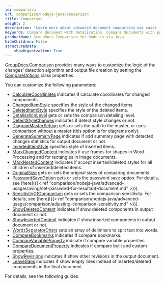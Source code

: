 ```yaml
---
id: comparison
url: comparison/nodejs-java/comparison
title: Comparison
weight: 2
description: "Learn more about advanced document comparison use cases - how to adjust comparison detalisation level, get changed elements coordinates, detect style detection and many more using GroupDocs.Comparison for Node.js via Java"
keywords: Compare document with detalisation, Compare documents with password
productName: GroupDocs.Comparison for Node.js via Java
hideChildren: False
structuredData:
    showOrganization: True
---
```

[GroupDocs.Comparison](https://products.groupdocs.com/comparison/nodejs-java) provides many ways to customize the logic of the changes' detection algorithm and output file creation by setting the [CompareOptions](https://reference.groupdocs.com/comparison/nodejs-java/groupdocs.comparison.options/compareoptions) class properties.   

You can customize the following parameters:

*   [CalculateCoordinates](https://reference.groupdocs.com/comparison/nodejs-java/com.groupdocs.comparison.options/compareoptions/#setCalculateCoordinates-boolean-) indicates if calculate coordinates for changed components.
*   [ChangedItemStyle](https://reference.groupdocs.com/comparison/nodejs-java/com.groupdocs.comparison.options/compareoptions/#setChangedItemStyle-com.groupdocs.comparison.options.style.StyleSettings-) specifies the style of the changed items.
*   [DeletedItemStyle](https://reference.groupdocs.com/comparison/nodejs-java/com.groupdocs.comparison.options/compareoptions/#setDeletedItemStyle-com.groupdocs.comparison.options.style.StyleSettings-) specifies the style of the deleted items.
*   [DetalisationLevel](https://reference.groupdocs.com/comparison/nodejs-java/com.groupdocs.comparison.options/compareoptions/#setDetalisationLevel-com.groupdocs.comparison.options.style.DetalisationLevel-) gets or sets the comparison detailing level.
*   [DetectStyleChanges](https://reference.groupdocs.com/comparison/nodejs-java/com.groupdocs.comparison.options/compareoptions/#setDetectStyleChanges-boolean-) indicates if  detect style changes or not.
*   [DiagramMasterSetting](https://reference.groupdocs.com/comparison/nodejs-java/com.groupdocs.comparison.options/compareoptions/#setDiagramMasterSetting-com.groupdocs.comparison.options.style.DiagramMasterSetting-) gets or sets the path to the master, or uses comparison without a master (this option is for diagrams only).
*   [GenerateSummaryPage](https://reference.groupdocs.com/comparison/nodejs-java/com.groupdocs.comparison.options/compareoptions/#setGenerateSummaryPage-boolean-) indicates if add summary page with detected changes statistics for output document or not.
*   [InsertedItemStyle](https://reference.groupdocs.com/comparison/nodejs-java/com.groupdocs.comparison.options/compareoptions/#setInsertedItemStyle-com.groupdocs.comparison.options.style.StyleSettings-) specifies style of inserted items.
*   [MarkChangedContent](https://reference.groupdocs.com/comparison/nodejs-java/com.groupdocs.comparison.options/compareoptions/#setMarkChangedContent-boolean-) indicates if use frames for shapes in Word Processing and for rectangles in Image documents.
*   [MarkNestedContent](https://reference.groupdocs.com/comparison/nodejs-java/com.groupdocs.comparison.options/compareoptions/#setMarkNestedContent-boolean-) indicates if accept inserted/deleted styles for all children of inserted/deleted items.
*   [OriginalSize](https://reference.groupdocs.com/comparison/nodejs-java/com.groupdocs.comparison.options/compareoptions/#setOriginalSize-com.groupdocs.comparison.options.OriginalSize-) gets or sets the original sizes of comparing documents.
*   [PasswordSaveOption](https://reference.groupdocs.com/comparison/nodejs-java/com.groupdocs.comparison.options/compareoptions/#setPasswordSaveOption-com.groupdocs.comparison.options.enums.PasswordSaveOption-) gets or sets the password save option. For details, see [here]({{< ref "comparison/nodejs-java/advanced-usage/saving/set-password-for-resultant-document.md" >}}).
*   [SensitivityOfComparison](https://reference.groupdocs.com/comparison/nodejs-java/com.groupdocs.comparison.options/compareoptions/#setSensitivityOfComparison-int-) gets or sets the comparison sensitivity. For details, see [here]({{< ref "comparison/nodejs-java/advanced-usage/comparison/adjusting-comparison-sensitivity.md" >}}).
*   [ShowDeletedContent](https://reference.groupdocs.com/comparison/nodejs-java/com.groupdocs.comparison.options/compareoptions/#setShowDeletedContent-boolean-) indicates if show deleted components in output document or not.
*   [ShowInsertedContent](https://reference.groupdocs.com/comparison/nodejs-java/com.groupdocs.comparison.options/compareoptions/#setShowInsertedContent-boolean-) indicates if show inserted components in output document or not.
*   [WordsSeparatorChars](https://reference.groupdocs.com/comparison/nodejs-java/com.groupdocs.comparison.options/compareoptions/#setWordsSeparatorChars-char---) sets an array of delimiters to split text into words.
*   [CompareBookmarks](https://reference.groupdocs.com/comparison/nodejs-java/com.groupdocs.comparison.options/compareoptions/#setCompareBookmarks-boolean-) indicates if compare bookmarks.
*   [CompareVariableProperty](https://reference.groupdocs.com/comparison/nodejs-java/com.groupdocs.comparison.options/compareoptions/#setCompareVariableProperty-boolean-) indicate if compare variable properties.
*   [CompareDocumentProperty](https://reference.groupdocs.com/comparison/nodejs-java/com.groupdocs.comparison.options/compareoptions/#setCompareDocumentProperty-boolean-) indicates if compare built and custom properties.
*   [ShowRevisions](https://reference.groupdocs.com/comparison/nodejs-java/com.groupdocs.comparison.options/compareoptions/#setShowRevisions-boolean-) indicates if show other revisions in the output document.
*   [LeaveGaps](https://reference.groupdocs.com/comparison/nodejs-java/com.groupdocs.comparison.options/compareoptions/#setLeaveGaps-boolean-) indicates if show empty lines instead of inserted/deleted components in the final document.

For details, see the following guides:
